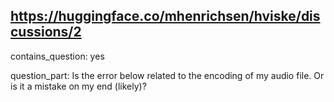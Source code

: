 ## https://huggingface.co/mhenrichsen/hviske/discussions/2

contains_question: yes

question_part: Is the error below related to the encoding of my audio file. Or is it a mistake on my end (likely)?